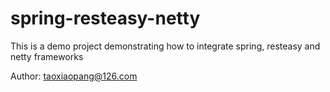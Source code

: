 # spring-resteasy-netty
This is a demo project demonstrating how to integrate spring, resteasy and netty frameworks 

Author: taoxiaopang@126.com
